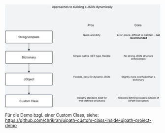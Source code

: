![Overview](README.png)

Für die Demo bzgl. einer Custom Class, siehe: https://github.com/chrikrah/uipath-custom-class-inside-uipath-project-demo
